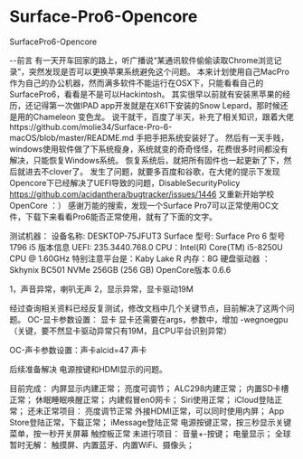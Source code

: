 # Surface-Pro6-Opencore
SurfacePro6-Opencore

--前言
有一天开车回家的路上，听广播说“某通讯软件偷偷读取Chrome浏览记录”，突然发现是否可以更换苹果系统避免这个问题。
本来计划使用自己MacPro作为自己的办公机器，然而满多软件不能运行在OSX下，只能看看自己的SurfacePro6，看看是不是可以Hackintosh。
其实很早以前就有安装黑苹果的经历，还记得第一次做IPAD app开发就是在X61下安装的Snow Lepard，那时候还是用的Chameleon 变色龙。
说干就干，百度了半天，补充了相关知识，跟着大佬https://github.com/molie34/Surface-Pro-6-macOS/blob/master/README.md 手把手把系统安装好了。
然后有一天手贱，windows使用软件做了下系统瘦身，系统就变的奇奇怪怪，花费很多时间都没有解决，只能恢复Windows系统。
恢复系统后，就把所有固件也一起更新了下，然后就进去不clover了。
发生了问题，就要多百度和谷歌，在大佬的提示下发现Opencore下已经解决了UEFI导致的问题，DisableSecurityPolicy https://github.com/acidanthera/bugtracker/issues/1446
又重新开始学校OpenCore ：）
感谢万能的搜索，发现一个Surface Pro7可以正常使用OC文件，下载下来看看Pro6能否正常使用，就有了下面的文字。



测试机器：
设备名称: DESKTOP-75JFUT3
Surface 型号: Surface Pro 6 型号 1796 i5
版本信息
UEFI: 235.3440.768.0
CPU：Intel(R) Core(TM) i5-8250U CPU @ 1.60GHz
特别注意平台是：Kaby Lake R
内存：8G
硬盘驱动器 ：Skhynix BC501 NVMe 256GB  (256 GB)
OpenCore版本 0.6.6


1，声音异常，喇叭无声
2，显示异常，显卡驱动19M

经过查询相关资料已经反复测试，修改文档中几个关键节点，目前解决了这两个问题。
OC-显卡参数设置：
显卡
显卡还需要在args，参数中，增加 -wegnoegpu（关键，要不然显卡驱动异常只有19M，且CPU平台识别异常）

OC-声卡参数设置：声卡alcid=47 声卡


后续准备解决 电源按键和HDMI显示的问题。


目前完成：
内屏显示内建正常；
亮度可调节；
ALC298内建正常；
内置SD卡槽正常；
休眠睡眠唤醒正常；
内建假冒en0网卡；
Siri使用正常；
iCloud登陆正常；
还未正常项目：
亮度调节正常
外接HDMI正常，可以同时使用内屏；
App Store登陆正常，下载正常；
iMessage登陆正常
电源按键正常，按三秒显示关键菜单，按一秒开关屏幕
触控板正常
未进行项目：
音量+-按键；
电量显示；
全球暂时无解：
触摸屏、内置蓝牙、内置WiFi、摄像头；

